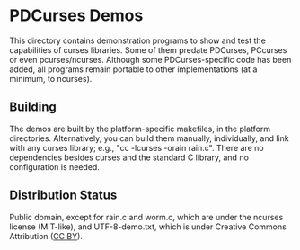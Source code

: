 PDCurses Demos
==============

This directory contains demonstration programs to show and test the
capabilities of curses libraries. Some of them predate PDCurses,
PCcurses or even pcurses/ncurses. Although some PDCurses-specific code
has been added, all programs remain portable to other implementations
(at a minimum, to ncurses).


Building
--------

The demos are built by the platform-specific makefiles, in the platform
directories. Alternatively, you can build them manually, individually,
and link with any curses library; e.g., "cc -lcurses -orain rain.c".
There are no dependencies besides curses and the standard C library, and
no configuration is needed.


Distribution Status
-------------------

Public domain, except for rain.c and worm.c, which are under the ncurses
license (MIT-like), and UTF-8-demo.txt, which is under Creative Commons
Attribution ([CC BY]).

[CC BY]: https://creativecommons.org/licenses/by/4.0/legalcode
